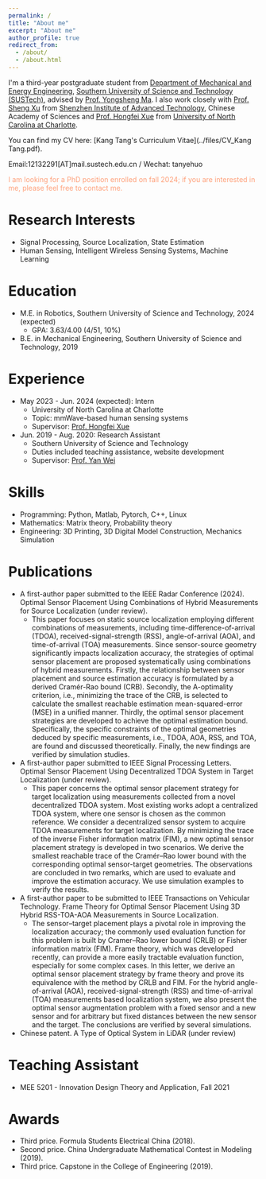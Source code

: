 ```yaml
---
permalink: /
title: "About me"
excerpt: "About me"
author_profile: true
redirect_from: 
  - /about/
  - /about.html
---
```


I'm a third-year postgraduate student from [Department of Mechanical and Energy Engineering](https://mee.sustech.edu.cn/), [Southern University of Science and Technology (SUSTech)](https://www.sustech.edu.cn/en/), advised by [Prof. Yongsheng Ma](https://faculty.sustech.edu.cn/mays/en/). I also work closely with [Prof. Sheng Xu](https://www.researchgate.net/profile/Sheng-Xu-8) from [Shenzhen Institute of Advanced Technology](http://english.siat.cas.cn/), Chinese Academy of Sciences and [Prof. Hongfei Xue](https://havocfixer.github.io/) from [University of North Carolina at Charlotte](https://www.charlotte.edu/).

You can find my CV here: [Kang Tang's Curriculum Vitae](../files/CV_Kang Tang.pdf).

Email:12132291[AT]mail.sustech.edu.cn / Wechat: tanyehuo

<font color=LightSalmon> I am looking for a PhD position enrolled on fall 2024; if you are interested in me, please feel free to contact me.</font><br/>

Research Interests
======
* Signal Processing, Source Localization, State Estimation
* Human Sensing, Intelligent Wireless Sensing Systems, Machine Learning

Education
======
* M.E. in Robotics, Southern University of Science and Technology, 2024 (expected)
  * GPA: 3.63/4.00 (4/51, 10%)
* B.E. in Mechanical Engineering, Southern University of Science and Technology, 2019

Experience
======
* May 2023 - Jun. 2024 (expected): Intern
  * University of North Carolina at Charlotte
  * Topic: mmWave-based human sensing systems
  * Supervisor: [Prof. Hongfei Xue](https://havocfixer.github.io/)
* Jun. 2019 - Aug. 2020: Research Assistant
  * Southern University of Science and Technology
  * Duties included teaching assistance, website development
  * Supervisor: [Prof. Yan Wei](https://www.sustech.edu.cn/en/faculties/weiyan.html)
  
Skills
======
* Programming: Python, Matlab, Pytorch, C++, Linux
* Mathematics: Matrix theory, Probability theory
* Engineering: 3D Printing, 3D Digital Model Construction, Mechanics Simulation

Publications
======
* A first-author paper submitted to the IEEE Radar Conference (2024). Optimal Sensor Placement Using Combinations of Hybrid Measurements for Source Localization (under review).
  * This paper focuses on static source localization employing different combinations of measurements, including time-difference-of-arrival (TDOA), received-signal-strength (RSS), angle-of-arrival (AOA), and time-of-arrival (TOA) measurements. Since sensor-source geometry significantly impacts localization accuracy, the strategies of optimal sensor placement are proposed systematically using combinations of hybrid measurements. Firstly, the relationship between sensor placement and source estimation accuracy is formulated by a derived Cramér-Rao bound (CRB). Secondly, the A-optimality criterion, i.e., minimizing the trace of the CRB, is selected to calculate the smallest reachable estimation mean-squared-error (MSE) in a unified manner. Thirdly, the optimal sensor placement strategies are developed to achieve the optimal estimation bound. Specifically, the specific constraints of the optimal geometries deduced by specific measurements, i.e., TDOA, AOA, RSS, and TOA, are found and discussed theoretically. Finally, the new findings are verified by simulation studies.
* A first-author paper submitted to IEEE Signal Processing Letters. Optimal Sensor Placement Using Decentralized TDOA System in Target Localization (under review).
  * This paper concerns the optimal sensor placement strategy for target localization using measurements collected from a novel decentralized TDOA system. Most existing works adopt a centralized TDOA system, where one sensor is chosen as the common reference. We consider a decentralized sensor system to acquire TDOA measurements for target localization. By minimizing the trace of the inverse Fisher information matrix (FIM), a new optimal sensor placement strategy is developed in two scenarios. We derive the smallest reachable trace of the Cramér–Rao lower bound with the corresponding optimal sensor-target geometries. The observations are concluded in two remarks, which are used to evaluate and improve the estimation accuracy. We use simulation examples to verify the results.
* A first-author paper to be submitted to IEEE Transactions on Vehicular Technology. Frame Theory for Optimal Sensor Placement Using 3D Hybrid RSS-TOA-AOA Measurements in Source Localization.
  * The sensor–target placement plays a pivotal role in improving the localization accuracy; the commonly used evaluation function for this problem is built by Cramer–Rao lower bound (CRLB) or Fisher information matrix (FIM). Frame theory, which was developed recently, can provide a more easily tractable evaluation function, especially for some complex cases. In this letter, we derive an optimal sensor placement strategy by frame theory and prove its equivalence with the method by CRLB and FIM. For the hybrid angle-of-arrival (AOA), received-signal-strength (RSS) and time-of-arrival (TOA) measurements based localization system, we also present the optimal sensor augmentation problem with a fixed sensor and a new sensor and for arbitrary but fixed distances between the new sensor and the target. The conclusions are verified by several simulations.
* Chinese patent. A Type of Optical System in LiDAR (under review)
  
Teaching Assistant
======
* MEE 5201 - Innovation Design Theory and Application, Fall 2021

Awards
======
* Third price. Formula Students Electrical China (2018).
* Second price. China Undergraduate Mathematical Contest in Modeling (2019).
* Third price. Capstone in the College of Engineering (2019).
